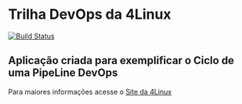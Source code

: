 # Trilha DevOps da 4Linux

<!-- Altere a Flag abaixo com sua URL do Travis -->
[![Build Status](https://travis-ci.org/datalivre/DevOpsLab-HelloWorld.svg?branch=master)](https://travis-ci.org/datalivre/DevOpsLab-HelloWorld)

## Aplicação criada para exemplificar o Ciclo de uma PipeLine DevOps


Para maiores informações acesse o [Site da 4Linux](https://www.4linux.com.br/cursos/devops)
